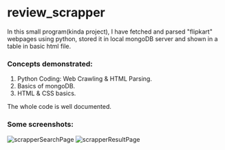 # review_scrapper

In this small program(kinda project), I have  fetched and parsed "flipkart" webpages using python, stored it in local mongoDB server and shown in a table in basic html file.

### Concepts demonstrated: 
1. Python Coding: Web Crawling & HTML Parsing.
2. Basics of mongoDB.
3. HTML & CSS basics.

The whole code is well documented.

### Some screenshots:
![scrapperSearchPage](https://user-images.githubusercontent.com/15229298/150676269-31c1b5de-6bb6-44bc-a57f-37a8e88ddd8e.PNG)
![scrapperResultPage](https://user-images.githubusercontent.com/15229298/150676271-be82a025-eeae-49a8-ab4d-f5a679ee831b.PNG)

